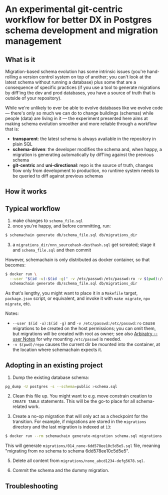 # An experimental git-centric workflow for better DX in Postgres schema development and migration management

## What is it

Migration-based schema evolution has some intrinsic issues (you're hand-rolling a version control system on top of another; you can't look at the latest schema without running a database) plus some that are a consequence of specific practices (if you use a tool to generate migrations by diff'ing the dev and prod databases, you have a source of truth that is outside of your repository).

While we're unlikely to ever be able to evolve databases like we evolve code — there's only so much we can do to change buildings (schemas) while people (data) are living in it — the experiment presented here aims at making schema evolution smoother and more reliable through a workflow that is:

- **transparent**: the latest schema is always available in the repository in plain SQL
- **schema-driven**: the developer modifies the schema and, when happy, a migration is generating automatically by diff'ing against the previous schema
- **git-centric** and **uni-directional**: repo is the source of truth, changes flow only from development to production, no runtime system needs to be queried to diff against previous schemas

## How it works

## Typical workflow

1. make changes to `schema_file.sql`
2. once you're happy, and before committing, run:

```sh
$ schemachain generate db/schema_file.sql db/migrations_dir
```

3. a `migrations_dir/nnn_sourcehash-desthash.sql` get screated; stage it and `schema_file.sql` and then commit

However, schemachain is only distributed as docker container, so that becomes:

```sh
$ docker run \
  --user "$(id -u):$(id -g)" -v /etc/passwd:/etc/passwd:ro -v $(pwd):/repo schemachain:latest \
  schemachain generate db/schema_file.sql db/migrations_dir
```

As that's lengthy, you might want to place it in a `Makefile` target, `package.json` script, or equivalent, and invoke it with `make migrate`, `npx migrate`, etc.

Notes:

- `--user $(id -u):$(id -g)` and `-v /etc/passwd:/etc/passwd:ro` cause migrations to be created on the host permissions; you can omit them, but migrations will be created with root as owner; see also [Arbiratry --user Notes](https://github.com/docker-library/docs/blob/master/postgres/README.md#arbitrary---user-notes) for why mounting `/etc/passwd` is needed.
- `-v $(pwd)/repo` causes the current dir be mounted into the container, at the location where schemachain expects it.

## Adopting in an existing project

1. Dump the existing database schema:

```sh
pg_dump -U postgres -s --schema=public >schema.sql
```

2. Clean this file up. You might want to e.g. move constrain creation to `CREATE TABLE` statements. This will be the go-to place for all schema-related work.

3. Create a no-op migration that will only act as a checkpoint for the transition. For example, if migrations are stored in the `migrations` directory and the last migration is indexed at `13`:

```sh
$ docker run --rm schemachain generate-migration schema.sql migrations 14
```

This will generate `migrations/014_none-6dd578ee10c5d5e5.sql` file, meaning "migrating from no schema to schema 6dd578ee10c5d5e5".

5. Delete all content from `migrations/none_abcd1234-defg5678.sql`.

6. Commit the schema and the dummy migration.

## Troubleshooting
